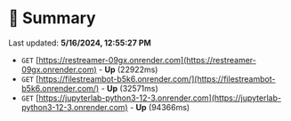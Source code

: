 # 📖 Summary
Last updated: **5/16/2024, 12:55:27 PM**

- `GET` [https://restreamer-09gx.onrender.com](https://restreamer-09gx.onrender.com) - **Up** (22922ms)
- `GET` [https://filestreambot-b5k6.onrender.com/](https://filestreambot-b5k6.onrender.com/) - **Up** (32571ms)
- `GET` [https://jupyterlab-python3-12-3.onrender.com](https://jupyterlab-python3-12-3.onrender.com) - **Up** (94366ms)
